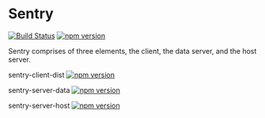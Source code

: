# Sentry
[![Build Status](https://travis-ci.org/sbuggay/sentry.svg?branch=master)](https://travis-ci.org/sbuggay/sentry)
[![npm version](https://badge.fury.io/js/sentryserver.svg)](https://badge.fury.io/js/sentryserver)

Sentry comprises of three elements, the client, the data server, and the host server.

sentry-client-dist [![npm version](https://badge.fury.io/js/sentry-client-dist.svg)](https://badge.fury.io/js/sentry-client-dist)

sentry-server-data [![npm version](https://badge.fury.io/js/sentry-server-data.svg)](https://badge.fury.io/js/sentry-server-data)

sentry-server-host [![npm version](https://badge.fury.io/js/sentry-server-host.svg)](https://badge.fury.io/js/sentry-server-host)
